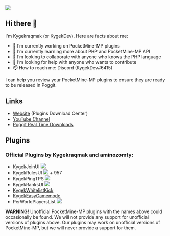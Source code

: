 <a href="https://discord.gg/CXtqUZv" target="_blank"><img src="https://kygekraqmak.github.io/kygek-development.png"></a>

## Hi there 👋

I'm Kygekraqmak (or KygekDev). Here are facts about me:

- 🔭 I’m currently working on PocketMine-MP plugins
- 🌱 I’m currently learning more about PHP and PocketMine-MP API
- 👯 I’m looking to collaborate with anyone who knows the PHP language
- 🤔 I’m looking for help with anyone who wants to contribute
- 📫 How to reach me: Discord (KygekDev#6415)

I can help you review your PocketMine-MP plugins to ensure they are ready to be released in Poggit.  

## Links

- <a href="https://kygekdownloads.freecluster.eu">Website</a> (Plugins Download Center)
- <a href="https://www.youtube.com/channel/UCa2QXlKFxXZEo_ClFXZ69Ag">YouTube Channel</a>
- <a href="https://kygekdownloads.freecluster.eu/realtime">Poggit Real Time Downloads</a>

## Plugins

### Official Plugins by Kygekraqmak and aminozomty:
- KygekJoinUI <a href="https://poggit.pmmp.io/p/KygekJoinUI"><img src="https://poggit.pmmp.io/shield.dl.total/KygekJoinUI"></a>
- KygekRulesUI <a href="https://poggit.pmmp.io/p/KygekRulesUI"><img src="https://poggit.pmmp.io/shield.dl.total/KygekRulesUI"></a> + 957
- KygekPingTPS <a href="https://poggit.pmmp.io/p/KygekPingTPS"><img src="https://poggit.pmmp.io/shield.dl.total/KygekPingTPS"></a>
- KygekRanksUI <a href="https://poggit.pmmp.io/p/KygekRanksUI"><img src="https://poggit.pmmp.io/shield.dl.total/KygekRanksUI"></a>
- <a href="https://kygekdownloads.freecluster.eu/kygekwhitelistkick">KygekWhitelistKick</a>
- <a href="https://kygekdownloads.freecluster.eu/kygekeasygamemode">KygekEasyGamemode</a>
- PerWorldPlayersList <a href="https://poggit.pmmp.io/p/PerWorldPlayersList"><img src="https://poggit.pmmp.io/shield.dl.total/PerWorldPlayersList"></a>

**WARNING!** Unofficial PocketMine-MP plugins with the names above could occasionally be found. We will not provide any support for unofficial versions of plugins above. Our plugins may work on unofficial versions of PocketMine-MP, but we will never provide a support for them.
